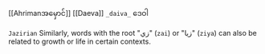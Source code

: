 

[[Ahrimanအမှောင်]]
[[Daeva]] `_daiva_` ဒေဝါ

`Jazirian` Similarly, words with the root "زي" (`zai`) or "زيا" (`ziya`) can also be related to growth or life in certain contexts.